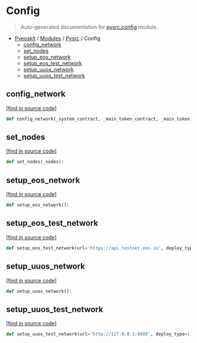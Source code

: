# Config

> Auto-generated documentation for [pysrc.config](https://github.com/learnforpractice/pyeoskit/blob/master/pysrc/config.py) module.

- [Pyeoskit](../README.md#pyeoskit-index) / [Modules](../MODULES.md#pyeoskit-modules) / [Pysrc](index.md#pysrc) / Config
    - [config_network](#config_network)
    - [set_nodes](#set_nodes)
    - [setup_eos_network](#setup_eos_network)
    - [setup_eos_test_network](#setup_eos_test_network)
    - [setup_uuos_network](#setup_uuos_network)
    - [setup_uuos_test_network](#setup_uuos_test_network)

## config_network

[[find in source code]](https://github.com/learnforpractice/pyeoskit/blob/master/pysrc/config.py#L40)

```python
def config_network(_system_contract, _main_token_contract, _main_token):
```

## set_nodes

[[find in source code]](https://github.com/learnforpractice/pyeoskit/blob/master/pysrc/config.py#L24)

```python
def set_nodes(_nodes):
```

## setup_eos_network

[[find in source code]](https://github.com/learnforpractice/pyeoskit/blob/master/pysrc/config.py#L84)

```python
def setup_eos_network():
```

## setup_eos_test_network

[[find in source code]](https://github.com/learnforpractice/pyeoskit/blob/master/pysrc/config.py#L99)

```python
def setup_eos_test_network(url='https://api.testnet.eos.io', deploy_type=1):
```

## setup_uuos_network

[[find in source code]](https://github.com/learnforpractice/pyeoskit/blob/master/pysrc/config.py#L50)

```python
def setup_uuos_network():
```

## setup_uuos_test_network

[[find in source code]](https://github.com/learnforpractice/pyeoskit/blob/master/pysrc/config.py#L63)

```python
def setup_uuos_test_network(url='http://127.0.0.1:8888', deploy_type=1):
```
